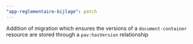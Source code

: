 ```yaml
---
"app-reglementaire-bijlage": patch
---
```


Addition of migration which ensures the versions of a `document-container` resource are stored through a `pav:hasVersion` relationship
